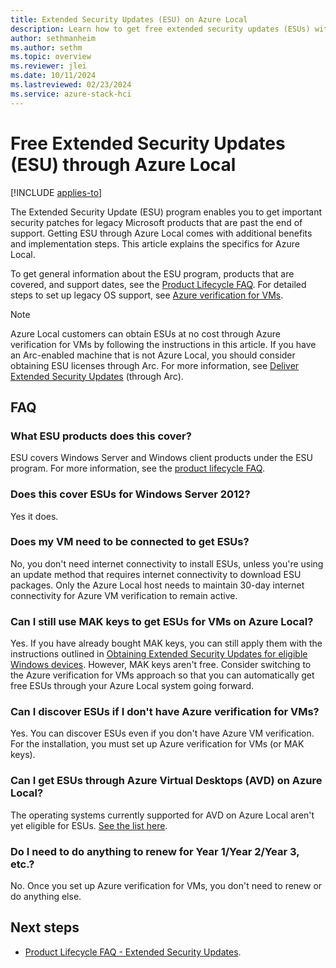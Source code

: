 ```yaml
---
title: Extended Security Updates (ESU) on Azure Local
description: Learn how to get free extended security updates (ESUs) with Azure VM verification on Azure Local.
author: sethmanheim
ms.author: sethm
ms.topic: overview
ms.reviewer: jlei
ms.date: 10/11/2024
ms.lastreviewed: 02/23/2024
ms.service: azure-stack-hci
---
```


# Free Extended Security Updates (ESU) through Azure Local

[!INCLUDE [applies-to](../../hci/includes/hci-applies-to-23h2-22h2.md)]

The Extended Security Update (ESU) program enables you to get important security patches for legacy Microsoft products that are past the end of support. Getting ESU through Azure Local comes with additional benefits and implementation steps. This article explains the specifics for Azure Local.

To get general information about the ESU program, products that are covered, and support dates, see the [Product Lifecycle FAQ](/lifecycle/faq/extended-security-updates#esu-availability-and-end-dates). For detailed steps to set up legacy OS support, see [Azure verification for VMs](../deploy/azure-verification.md#legacy-os-support).

> [!NOTE]
> Azure Local customers can obtain ESUs at no cost through Azure verification for VMs by following the instructions in this article. If you have an Arc-enabled machine that is not Azure Local, you should consider obtaining ESU licenses through Arc. For more information, see [Deliver Extended Security Updates](/azure/azure-arc/servers/deliver-extended-security-updates) (through Arc).

## FAQ

### What ESU products does this cover?

ESU covers Windows Server and Windows client products under the ESU program. For more information, see the [product lifecycle FAQ](/lifecycle/faq/extended-security-updates#esu-availability-and-end-dates).

### Does this cover ESUs for Windows Server 2012?

Yes it does.

### Does my VM need to be connected to get ESUs?

No, you don't need internet connectivity to install ESUs, unless you're using an update method that requires internet connectivity to download ESU packages. Only the Azure Local host needs to maintain 30-day internet connectivity for Azure VM verification to remain active.

### Can I still use MAK keys to get ESUs for VMs on Azure Local?

Yes. If you have already bought MAK keys, you can still apply them with the instructions outlined in [Obtaining Extended Security Updates for eligible Windows devices](https://techcommunity.microsoft.com/t5/windows-it-pro-blog/obtaining-extended-security-updates-for-eligible-windows-devices/ba-p/1167091). However, MAK keys aren't free. Consider switching to the Azure verification for VMs approach so that you can automatically get free ESUs through your Azure Local system going forward.

### Can I discover ESUs if I don't have Azure verification for VMs?

Yes. You can discover ESUs even if you don't have Azure VM verification. For the installation, you must set up Azure verification for VMs (or MAK keys).

### Can I get ESUs through Azure Virtual Desktops (AVD) on Azure Local?

The operating systems currently supported for AVD on Azure Local aren't yet eligible for ESUs. [See the list here](/azure/virtual-desktop/azure-stack-hci-faq#what-session-host-operating-system-images-does-this-feature-support-).

### Do I need to do anything to renew for Year 1/Year 2/Year 3, etc.?

No. Once you set up Azure verification for VMs, you don't need to renew or do anything else.

## Next steps

- [Product Lifecycle FAQ - Extended Security Updates](/lifecycle/faq/extended-security-updates#esu-availability-and-end-dates).
